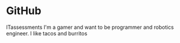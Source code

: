# GitHub
ITassessments
I'm a gamer and want to be programmer and robotics engineer.
I like tacos and burritos
